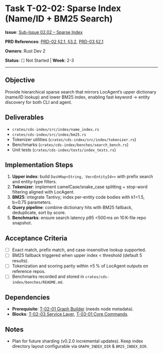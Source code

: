 # Task T-02-02: Sparse Index (Name/ID + BM25 Search)

**Issue**: [Sub-Issue 02.02 – Sparse Index](../../issues/04-0.1.0-mvp/02-index-core/02-sparse-index.md)

**PRD References**: [PRD-02 §2.1, §3.2](../../prd/0.1.0-MVP-PRDs-v0/02-cds-index-service.md), [PRD-03 §2.1](../../prd/0.1.0-MVP-PRDs-v0/03-cds-tools-cli.md)

**Owners**: Rust Dev 2

**Status**: ☐ Not Started | **Week**: 2-3

---

## Objective

Provide hierarchical sparse search that mirrors LocAgent’s upper dictionary (name/ID lookup) and lower BM25 index, enabling fast keyword → entity discovery for both CLI and agent.

## Deliverables

- `crates/cds-index/src/index/name_index.rs`
- `crates/cds-index/src/index/bm25.rs`
- Tokenizer utilities (`crates/cds-index/src/index/tokenizer.rs`)
- Benchmarks (`crates/cds-index/benches/search_bench.rs`)
- Unit tests (`crates/cds-index/tests/index_tests.rs`)

## Implementation Steps

1. **Upper index**: build `DashMap<String, Vec<EntityId>>` with prefix search and entity-type filters.
2. **Tokenizer**: implement camelCase/snake_case splitting + stop-word filtering aligned with LocAgent.
3. **BM25**: integrate Tantivy; index per-entity code bodies with k1=1.5, b=0.75 parameters.
4. **Query pipeline**: combine dictionary hits with BM25 fallback, deduplicate, sort by score.
5. **Benchmarks**: ensure search latency p95 <500 ms on 10 K-file repo snapshot.

## Acceptance Criteria

- [ ] Exact match, prefix match, and case-insensitive lookup supported.
- [ ] BM25 fallback triggered when upper index < threshold (default 5 results).
- [ ] Tokenization and scoring parity within ±5 % of LocAgent outputs on reference repos.
- [ ] Benchmarks recorded and stored in `crates/cds-index/benches/README.md`.

## Dependencies

- **Prerequisite**: [T-02-01 Graph Builder](T-02-01-graph-builder.md) (needs node metadata).
- **Blocks**: [T-02-03 Service Layer](T-02-03-service-layer.md), [T-03-01 Core Commands](../03-cli-tools/T-03-01-core-commands.md).

## Notes

- Plan for future sharding (v0.2.0 incremental updates). Keep index directory layout configurable via `GRAPH_INDEX_DIR` & `BM25_INDEX_DIR`.
